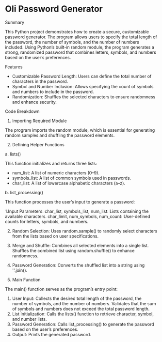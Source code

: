 # Oli Password Generator

Summary

This Python project demonstrates how to create a secure, customizable password generator. The program allows users to specify the total length of the password, the number of symbols, and the number of numbers included. Using Python’s built-in random module, the program generates a strong, randomized password that combines letters, symbols, and numbers based on the user’s preferences.

Features

- Customizable Password Length: Users can define the total number of characters in the password.
- Symbol and Number Inclusion: Allows specifying the count of symbols and numbers to include in the password.
- Randomization: Shuffles the selected characters to ensure randomness and enhance security.

 Code Breakdown

1. Importing Required Module

The program imports the random module, which is essential for generating random samples and shuffling the password elements.

2. Defining Helper Functions

a. lists()

This function initializes and returns three lists:
- num_list: A list of numeric characters (0–9).
- symbols_list: A list of common symbols used in passwords.
- char_list: A list of lowercase alphabetic characters (a–z).

 b. list_processing()

This function processes the user’s input to generate a password:

1.Input Parameters:
char_list, symbols_list, num_list: Lists containing the available characters.
char_limit, num_symbols, num_count: User-defined counts for letters, symbols, and numbers.
 
2. Random Selection:
Uses random.sample() to randomly select characters from the lists based on user specifications.
 
3. Merge and Shuffle:
Combines all selected elements into a single list.
Shuffles the combined list using random.shuffle() to enhance randomness.

4. Password Generation:
Converts the shuffled list into a string using ''.join().

3. Main Function

The main() function serves as the program’s entry point:

1. User Input:
Collects the desired total length of the password, the number of symbols, and the number of numbers.
Validates that the sum of symbols and numbers does not exceed the total password length.
2. List Initialization:
Calls the lists() function to retrieve character, symbol, and number lists.
3. Password Generation:
Calls list_processing() to generate the password based on the user’s preferences.
4. Output:
Prints the generated password.
